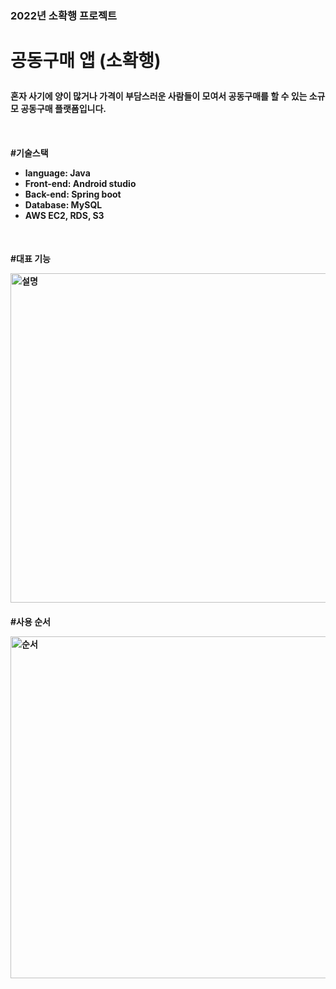<h3>2022년 소확행 프로젝트
<h1>공동구매 앱 (소확행)
<p><h4>혼자 사기에 양이 많거나 가격이 부담스러운 사람들이 모여서 공동구매를 할 수 있는 소규모 공동구매 플랫폼입니다.</P>
<br>
<p><h4>#기술스택<br></P>
<ul>
<li>language: Java</li>
<li>Front-end: Android studio</li>
<li>Back-end: Spring boot</li>
<li>Database: MySQL</li>
<li>AWS EC2, RDS, S3</li>
</ul>
<br>

<p><h4>#대표 기능</P>
<img width="527" alt="설명" src="https://user-images.githubusercontent.com/69195335/178289311-53d05fe3-dee1-4ba4-95bd-6cb0e621e8f3.png">

<br>
<p><h4>#사용 순서</p>
<img width="547" alt="순서" src="https://user-images.githubusercontent.com/69195335/178289319-dd700c3a-e094-46a0-bd07-ffab0fc32e33.png">
